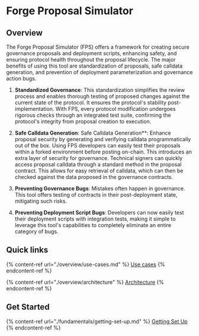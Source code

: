 # Forge Proposal Simulator

## Overview

The Forge Proposal Simulator (FPS) offers a framework for creating secure governance proposals and deployment scripts, enhancing safety, and ensuring protocol health throughout the proposal lifecycle. The major benefits of using this tool are standardization of proposals, safe calldata generation, and prevention of deployment parameterization and governance action bugs.

1. **Standardized Governance**: This standardization simplifies the review process and enables thorough testing of proposed changes against the current state of the protocol. It ensures the protocol's stability post-implementation. With FPS, every protocol modification undergoes rigorous checks through an integrated test suite, confirming the protocol's integrity from proposal creation to execution.

2. **Safe Calldata Generation**: Safe Calldata Generation\*\*: Enhance proposal security by generating and verifying calldata programmatically out of the box. Using FPS developers can easily test their proposals within a forked environment before posting on-chain. This introduces an extra layer of security for governance. Technical signers can quickly access proposal calldata through a standard method in the proposal contract. This allows for easy retrieval of calldata, which can then be checked against the data proposed in the governance contracts.

3. **Preventing Governance Bugs**: Mistakes often happen in governance. This tool offers testing of contracts in their post-deployment state, mitigating such risks.

4. **Preventing Deployment Script Bugs**: Developers can now easily test their deployment scripts with integration tests, making it simple to leverage this tool's capabilities to completely eliminate an entire category of bugs.

## Quick links

{% content-ref url="./overview/use-cases.md" %}
[Use cases](./overview/use-cases.md)
{% endcontent-ref %}

{% content-ref url="./overview/architecture" %}
[Architecture](./overview/architecture)
{% endcontent-ref %}

## Get Started

{% content-ref url="./fundamentals/getting-set-up.md" %}
[Getting Set Up](./fundamentals/getting-set-up.md)
{% endcontent-ref %}
